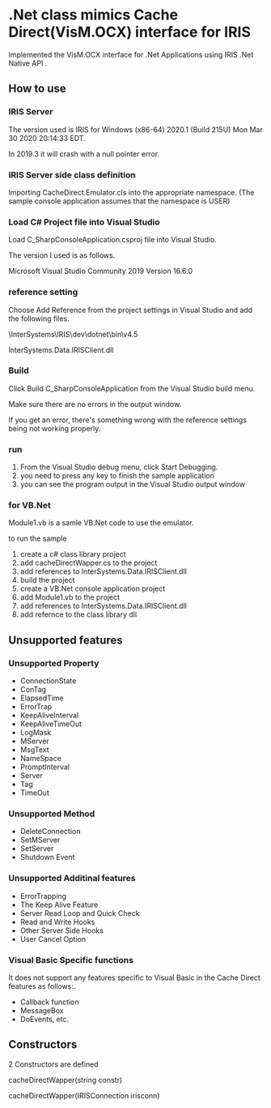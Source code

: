 # .Net class mimics Cache Direct(VisM.OCX) interface for IRIS

Implemented the VisM.OCX interface for .Net Applications using IRIS .Net Native API .


## How to use

### IRIS Server 

The version used is IRIS for Windows (x86-64) 2020.1 (Build 215U) Mon Mar 30 2020 20:14:33 EDT.

In 2019.3 it will crash with a null pointer error.

### IRIS Server side class definition

Importing CacheDirect.Emulator.cls into the appropriate namespace.
(The sample console application assumes that the namespace is USER)

### Load C# Project file into Visual Studio

Load C_SharpConsoleApplication.csproj file into Visual Studio.

The version I used is as follows.

Microsoft Visual Studio Community 2019
Version 16.6.0

### reference setting

Choose Add Reference from the project settings in Visual Studio and add the following files.

<InstallDIr>\InterSystems\IRIS\dev\dotnet\bin\v4.5

InterSystems.Data.IRISClient.dll

### Build

Click Build C_SharpConsoleApplication from the Visual Studio build menu.

Make sure there are no errors in the output window.

If you get an error, there's something wrong with the reference settings being not working properly.

### run

1. From the Visual Studio debug menu, click Start Debugging.
2. you need to press any key to finish the sample application
3. you can see the program output in the Visual Studio output window

### for VB.Net

Module1.vb is a samle VB.Net code to use the emulator.

to run the sample

1. create a c# class library project
2. add cacheDirectWapper.cs to the project
3. add references to InterSystems.Data.IRISClient.dll
4. build the project
4. create a VB.Net console application project
5. add Module1.vb to the project
6. add references to InterSystems.Data.IRISClient.dll
6. add refernce to the class library dll 

## Unsupported features

### Unsupported Property

- ConnectionState
- ConTag
- ElapsedTime
- ErrorTrap
- KeepAliveInterval
- KeepAliveTimeOut
- LogMask
- MServer
- MsgText
- NameSpace
- PromptInterval
- Server
- Tag
- TimeOut

### Unsupported Method

- DeleteConnection
- SetMServer
- SetServer
- Shutdown Event

### Unsupported Additinal features

- ErrorTrapping
- The Keep Alive Feature
- Server Read Loop and Quick Check
- Read and Write Hooks
- Other Server Side Hooks
- User Cancel Option

### Visual Basic Specific functions

It does not support any features specific to Visual Basic in the Cache Direct features as follows:.

- Callback function
- MessageBox
- DoEvents, etc.

## Constructors

2 Constructors are defined

cacheDirectWapper(string constr)

cacheDirectWapper(IRISConnection irisconn)

